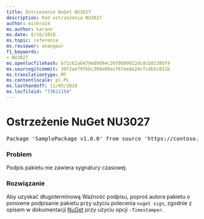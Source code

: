 ```yaml
---
title: Ostrzeżenie NuGet NU3027
description: Kod ostrzeżenia NU3027
author: mishra14
ms.author: karann
ms.date: 8/16/2018
ms.topic: reference
ms.reviewer: anangaur
f1_keywords:
- NU3027
ms.openlocfilehash: b71c62a6479e89d94c26f0b09922dcdcb81385f4
ms.sourcegitcommit: 39f2ae79fbbc308e06acf67ee8e24cfcdb2c831b
ms.translationtype: MT
ms.contentlocale: pl-PL
ms.lasthandoff: 11/05/2019
ms.locfileid: "73611154"
---
```

# <a name="nuget-warning-nu3027"></a>Ostrzeżenie NuGet NU3027

<pre>Package 'SamplePackage v1.0.0' from source 'https://contoso.com/index.json': The signature should be timestamped to enable long-term signature validity after the certificate has expired.</pre>

### <a name="issue"></a>Problem

Podpis pakietu nie zawiera sygnatury czasowej.


### <a name="solution"></a>Rozwiązanie

Aby uzyskać długoterminową Ważność podpisu, poproś autora pakietu o ponowne podpisanie pakietu przy użyciu polecenia `nuget sign`, zgodnie z opisem w dokumentacji [NuGet](https://docs.microsoft.com/nuget/create-packages/sign-a-package) przy użyciu opcji `-Timestamper`.


